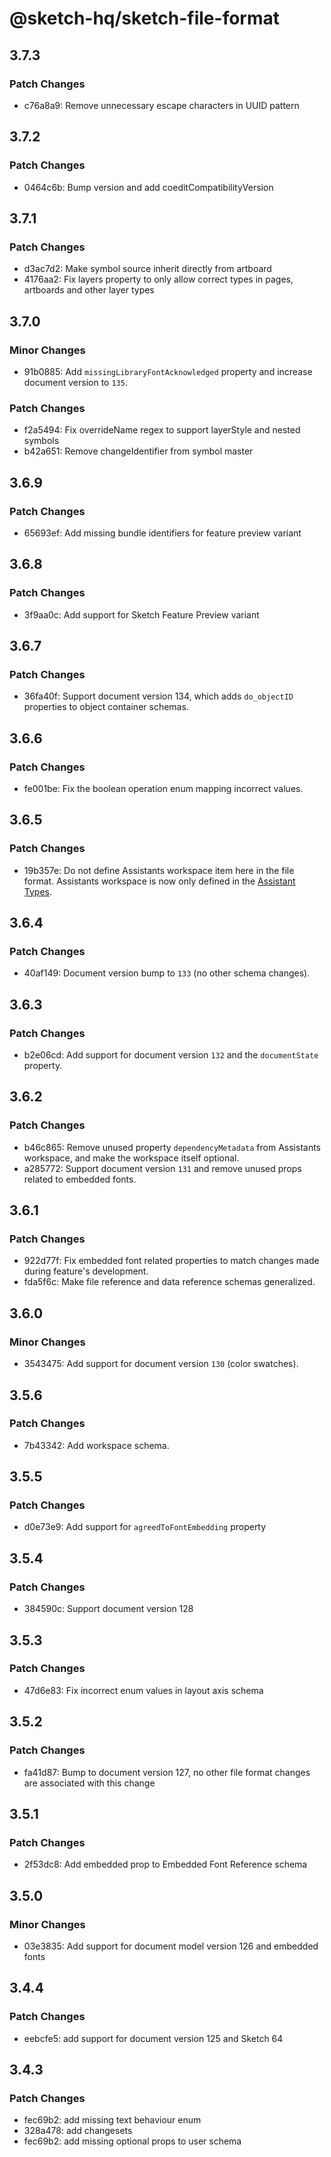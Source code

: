 # @sketch-hq/sketch-file-format

## 3.7.3

### Patch Changes

- c76a8a9: Remove unnecessary escape characters in UUID pattern

## 3.7.2

### Patch Changes

- 0464c6b: Bump version and add coeditCompatibilityVersion

## 3.7.1

### Patch Changes

- d3ac7d2: Make symbol source inherit directly from artboard
- 4176aa2: Fix layers property to only allow correct types in pages, artboards
  and other layer types

## 3.7.0

### Minor Changes

- 91b0885: Add `missingLibraryFontAcknowledged` property and increase document
  version to `135`.

### Patch Changes

- f2a5494: Fix overrideName regex to support layerStyle and nested symbols
- b42a651: Remove changeIdentifier from symbol master

## 3.6.9

### Patch Changes

- 65693ef: Add missing bundle identifiers for feature preview variant

## 3.6.8

### Patch Changes

- 3f9aa0c: Add support for Sketch Feature Preview variant

## 3.6.7

### Patch Changes

- 36fa40f: Support document version 134, which adds `do_objectID` properties to
  object container schemas.

## 3.6.6

### Patch Changes

- fe001be: Fix the boolean operation enum mapping incorrect values.

## 3.6.5

### Patch Changes

- 19b357e: Do not define Assistants workspace item here in the file format.
  Assistants workspace is now only defined in the
  [Assistant Types](https://github.com/sketch-hq/sketch-assistants/tree/main/packages/types).

## 3.6.4

### Patch Changes

- 40af149: Document version bump to `133` (no other schema changes).

## 3.6.3

### Patch Changes

- b2e06cd: Add support for document version `132` and the `documentState`
  property.

## 3.6.2

### Patch Changes

- b46c865: Remove unused property `dependencyMetadata` from Assistants
  workspace, and make the workspace itself optional.
- a285772: Support document version `131` and remove unused props related to
  embedded fonts.

## 3.6.1

### Patch Changes

- 922d77f: Fix embedded font related properties to match changes made during
  feature's development.
- fda5f6c: Make file reference and data reference schemas generalized.

## 3.6.0

### Minor Changes

- 3543475: Add support for document version `130` (color swatches).

## 3.5.6

### Patch Changes

- 7b43342: Add workspace schema.

## 3.5.5

### Patch Changes

- d0e73e9: Add support for `agreedToFontEmbedding` property

## 3.5.4

### Patch Changes

- 384590c: Support document version 128

## 3.5.3

### Patch Changes

- 47d6e83: Fix incorrect enum values in layout axis schema

## 3.5.2

### Patch Changes

- fa41d87: Bump to document version 127, no other file format changes are
  associated with this change

## 3.5.1

### Patch Changes

- 2f53dc8: Add embedded prop to Embedded Font Reference schema

## 3.5.0

### Minor Changes

- 03e3835: Add support for document model version 126 and embedded fonts

## 3.4.4

### Patch Changes

- eebcfe5: add support for document version 125 and Sketch 64

## 3.4.3

### Patch Changes

- fec69b2: add missing text behaviour enum
- 328a478: add changesets
- fec69b2: add missing optional props to user schema

